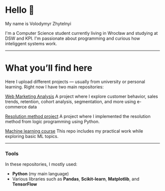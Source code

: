 # Hello 👋
My name is Volodymyr Zhytelnyi

I'm a Computer Science student currently living in Wrocław and studying at DSW and KPI.
I'm passionate about programming and curious how inteliggent systems work.

---

# **What you’ll find here**
Here I upload different projects — usually from university or personal learning.
Right now I have two main repositories:

[Web Marketing Analysis](github.com/VoDzYiT/web-marketing-analysis)
A project where I explore customer behavior, sales trends, retention, cohort analysis, segmentation, and more using e-commerce data

[Resolution method project](https://github.com/VoDzYiT/ResolutionMethod)
A project where I implemented the resolution method from logic programming using Python.

[Machine learning course](https://github.com/VoDzYiT/machine-learning-course)
This repo includes my practical work while exploring basic ML topics.

---

### **Tools**
In these repositories, I mostly used:  
- **Python** (my main language)  
- Various libraries such as **Pandas**, **Scikit-learn**, **Matplotlib**, and **TensorFlow**